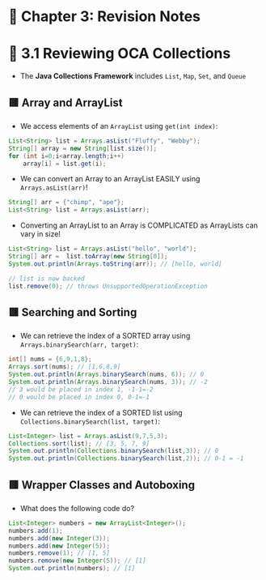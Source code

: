 <link href="../../styles.css" rel="stylesheet"></link>

# 📝 Chapter 3: Revision Notes

# 🧠 3.1 Reviewing OCA Collections

* The **Java Collections Framework** includes `List`, `Map`, `Set`, and `Queue`

## 🟥 Array and ArrayList

* We access elements of an `ArrayList` using `get(int index)`:

```java
List<String> list = Arrays.asList("Fluffy", "Webby");
String[] array = new String[list.size()];
for (int i=0;i<array.length;i++)
    array[i] = list.get(i);
```

* We can convert an Array to an ArrayList EASILY using `Arrays.asList(arr)`!

```java
String[] arr = {"chimp", "ape"};
List<String> list = Arrays.asList(arr);
```

* Converting an ArrayList to an Array is COMPLICATED as ArrayLists can vary in size!

```java
List<String> list = Arrays.asList("hello", "world");
String[] arr =  list.toArray(new String[0]);
System.out.println(Arrays.toString(arr)); // [hello, world]

// list is now backed
list.remove(0); // throws UnsupportedOperationException
```


## 🟥 Searching and Sorting

* We can retrieve the index of a SORTED array using `Arrays.binarySearch(arr, target)`:

```java
int[] nums = {6,9,1,8};
Arrays.sort(nums); // [1,6,8,9]
System.out.println(Arrays.binarySearch(nums, 6)); // 0
System.out.println(Arrays.binarySearch(nums, 3)); // -2
// 3 would be placed in index 1, -1-1=-2 
// 0 would be placed in index 0, 0-1=-1
```

* We can retrieve the index of a SORTED list using `Collections.binarySearch(list, target)`:

```java
List<Integer> list = Arrays.asList(9,7,5,3);
Collections.sort(list); // [3, 5, 7, 9]
System.out.println(Collections.binarySearch(list,3)); // 0
System.out.println(Collections.binarySearch(list,2)); // 0-1 = -1
```

## 🟥 Wrapper Classes and Autoboxing

* What does the following code do?

```java
List<Integer> numbers = new ArrayList<Integer>();
numbers.add(1);
numbers.add(new Integer(3));
numbers.add(new Integer(5));
numbers.remove(1); // [1, 5]
numbers.remove(new Integer(5)); // [1]
System.out.println(numbers); // [1]
```
